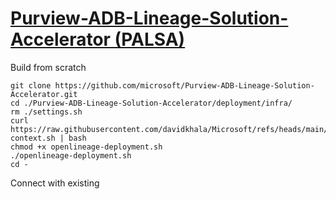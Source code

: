 # [Purview-ADB-Lineage-Solution-Accelerator (PALSA)](https://github.com/microsoft/Purview-ADB-Lineage-Solution-Accelerator)

Build from scratch
```
git clone https://github.com/microsoft/Purview-ADB-Lineage-Solution-Accelerator.git
cd ./Purview-ADB-Lineage-Solution-Accelerator/deployment/infra/
rm ./settings.sh
curl https://raw.githubusercontent.com/davidkhala/Microsoft/refs/heads/main/purview/lineage/palsa/demo-context.sh | bash
chmod +x openlineage-deployment.sh
./openlineage-deployment.sh
cd -
```

Connect with existing
```
```
